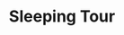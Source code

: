 ---
title: Sleeping Tour
description: Virtual tour to see the dreamland while you are sleeping
img: nuxt_demo/DSC00329
---